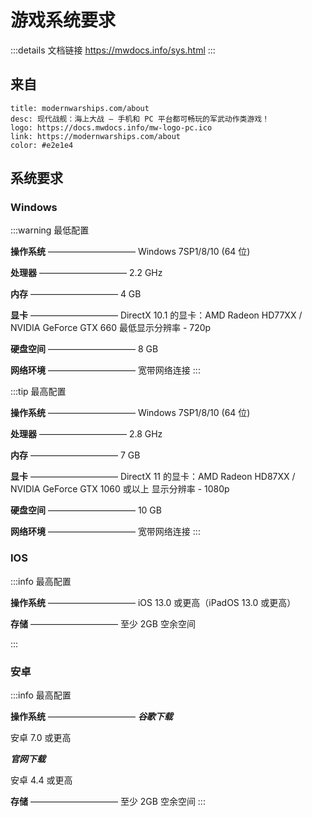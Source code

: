 # 游戏系统要求
:::details 文档链接
https://mwdocs.info/sys.html
:::
## 来自

```component VPCard
title: modernwarships.com/about
desc: 现代战舰：海上大战 — 手机和 PC 平台都可畅玩的军武动作类游戏！
logo: https://docs.mwdocs.info/mw-logo-pc.ico
link: https://modernwarships.com/about
color: #e2e1e4
```

## 系统要求

### Windows

:::warning 最低配置

**操作系统**
——————————
Windows 7SP1/8/10 (64 位)

**处理器**
——————————
2.2 GHz

**内存**
——————————
4 GB

**显卡**
——————————
DirectX 10.1 的显卡：AMD Radeon HD77XX / NVIDIA GeForce GTX 660
最低显示分辨率 - 720p

**硬盘空间**
——————————
8 GB

**网络环境**
——————————
宽带网络连接
:::

:::tip 最高配置

**操作系统**
——————————
Windows 7SP1/8/10 (64 位)

**处理器**
——————————
2.8 GHz

**内存**
——————————
7 GB

**显卡**
——————————
DirectX 11 的显卡：AMD Radeon HD87XX / NVIDIA GeForce GTX 1060 或以上
显示分辨率 - 1080p

**硬盘空间**
——————————
10 GB

**网络环境**
——————————
宽带网络连接
:::


### IOS

:::info 最高配置

**操作系统**
——————————
iOS 13.0 或更高（iPadOS 13.0 或更高）

**存储**
——————————
至少 2GB 空余空间

:::

### 安卓

:::info 最高配置

**操作系统**
——————————
***谷歌下载***

安卓 7.0 或更高

***官网下载***

安卓 4.4 或更高

**存储**
——————————
至少 2GB 空余空间
:::